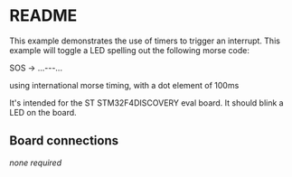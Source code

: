 # README

This example demonstrates the use of timers to trigger an interrupt. This
example will toggle a LED spelling out the following morse code:

SOS -> ...---...

using international morse timing, with a dot element of 100ms

It's intended for the ST STM32F4DISCOVERY eval board. It should blink
a LED on the board.

## Board connections

*none required*
